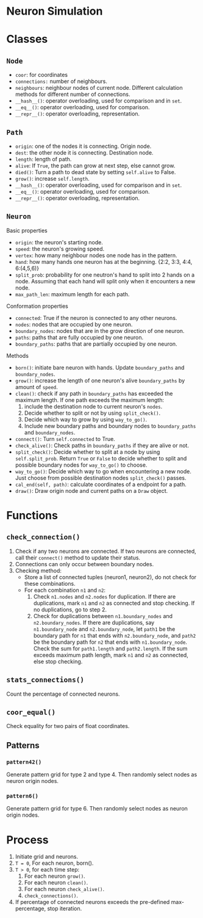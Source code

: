 # Neuron Simulation

# Classes

## `Node`
- `coor`: for coordinates
- `connections:` number of neighbours.
- `neighbours`: neighbour nodes of current node. Different calculation methods
  for different number of connections.
- `__hash__()`: operator overloading, used for comparison and in `set`.
- `__eq__()`: operator overloading, used for comparison.
- `__repr__()`: operator overloading, representation.

## `Path`
- `origin`: one of the nodes it is connecting. Origin node.
- `dest`: the other node it is connecting. Destination node.
- `length`: length of path.
- `alive`: If `True`, the path can grow at next step, else cannot grow.
- `died()`: Turn a path to dead state by setting `self.alive` to False.
- `grow()`: increase `self.length`.
- `__hash__()`: operator overloading, used for comparison and in `set`.
- `__eq__()`: operator overloading, used for comparison.
- `__repr__()`: operator overloading, representation.

## `Neuron`

Basic properties

- `origin`: the neuron's starting node.
- `speed`: the neuron's growing speed.
- `vertex`: how many neighbour nodes one node has in the pattern.
- `hand`: how many hands one neuron has at the beginning. {2:2, 3:3, 4:4, 6:(4,5,6)}
- `split_prob`: probability for one neutron's hand to split into 2 hands on a
  node.
  Assuming that each hand will split only when it encounters a new node.
- `max_path_len`: maximum length for each path.

Conformation properties

- `connected`: True if the neuron is connected to any other neurons.
- `nodes`: nodes that are occupied by one neuron.
- `boundary_nodes`: nodes that are in the grow direction of one neuron.
- `paths`: paths that are fully occupied by one neuron.
- `boundary_paths`: paths that are partially occupied by one neuron.

Methods

- `born()`: initiate bare neuron with hands. Update `boundary_paths` and
  `boundary_nodes`.
- `grow()`: increase the length of one neuron's alive `boundary_paths` by amount
  of `speed`.
- `clean()`: check if any path in `boundary_paths` has exceeded the maximum
  length. If one path exceeds the maximum length:
  1. include the destination node to current neuron's `nodes`.
  2. Decide whether to split or not by using `split_check()`.
  3. Decide which way to grow by using `way_to_go()`.
  4. Include new boundary paths and boundary nodes to `boundary_paths` and
     `boundary_nodes`.
- `connect()`: Turn `self.connected` to True.
- `check_alive()`: Check paths in `boundary_paths` if they are alive or not.
- `split_check()`: Decide whether to split at a node by using `self.split_prob`.
  Return `True` or `False` to decide whether to split and possible boundary
  nodes for `way_to_go()` to choose.
- `way_to_go()`: Decide which way to go when encountering a new node. Just
  choose from possible destination nodes `split_check()` passes.
- `cal_end(self, path)`: calculate coordinates of a endpoint for a path.
- `draw()`: Draw origin node and current paths on a `Draw` object.

# Functions

## `check_connection()`

1. Check if any two neurons are connected. If two neurons are connected, call
   their `connect()` method to update their status.
2. Connections can only occur between boundary nodes.
2. Checking method:
   - Store a list of connected tuples (neuron1, neuron2), do not
   check for these combinations.
   - For each combination `n1` and `n2`:
     1. Check `n1.nodes` and `n2.nodes` for duplication. If there are
     duplications, mark `n1` and `n2` as connected and stop checking. If no
     duplications, go to step 2.
     2. Check for duplications between `n1.boundary_nodes` and
     `n2.boundary_nodes`. If there are duplications, say `n1.boundary_node`
     and `n2.boundary_node`, let `path1` be the boundary path for `n1` that
     ends with `n2.boundary_node`, and `path2` be the boundary path for `n2`
     that ends with `n1.boundary_node`. Check the sum for `path1.length` and
     `path2.length`. If the sum exceeds maximum path length, mark `n1` and `n2`
     as connected, else stop checking.

## `stats_connections()`

Count the percentage of connected neurons.

## `coor_equal()`

Check equality for two pairs of float coordinates.

## Patterns

### `pattern42()`

Generate pattern grid for type 2 and type 4. Then randomly select nodes as
neuron origin nodes.

### `pattern6()`

Generate pattern grid for type 6. Then randomly select nodes as neuron origin
nodes.


# Process
1. Initiate grid and neurons.
2. `T = 0`, For each neuron, born().
3. `T > 0`, for each time step:
   1. For each neuron `grow()`.
   2. For each neuron `clean()`.
   3. For each neuron `check_alive()`.
   4. `check_connections()`.
4. If percentage of connected neurons exceeds the pre-defined max-percentage,
   stop iteration.
